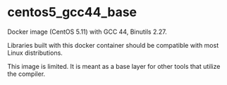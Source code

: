# centos5_gcc44_base

Docker image (CentOS 5.11) with GCC 44, Binutils 2.27.

Libraries built with this docker container should be compatible with most Linux
distributions.

This image is limited. It is meant as a base layer for other tools
that utilize the compiler.
